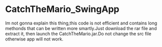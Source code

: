 # CatchTheMario_SwingApp

Im not gonna explain this thing,this code is not efficient and contains long methonds that can be written more smartly.Just download the rar file and extract it,
then launch the CatchTheMario.jar.Do not change the src file otherwise app will not work.
